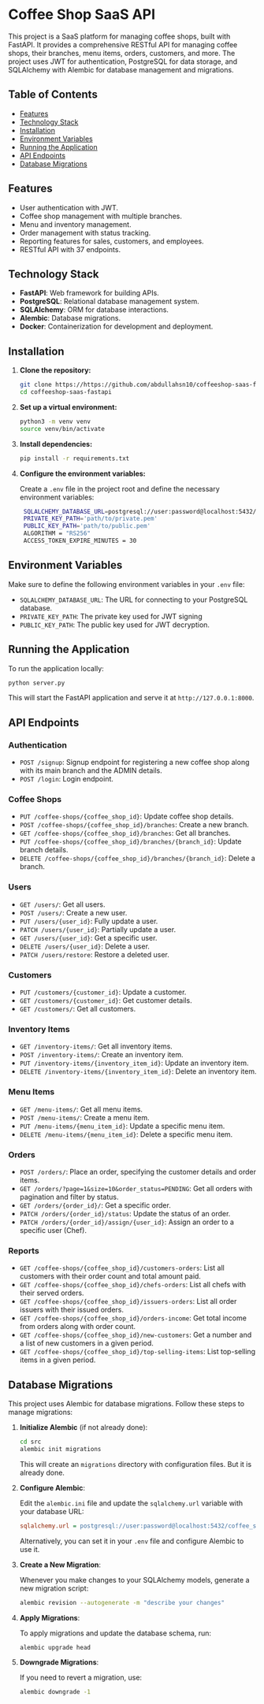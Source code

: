 # Coffee Shop SaaS API

This project is a SaaS platform for managing coffee shops, built with FastAPI. It provides a comprehensive RESTful API for managing coffee shops, their branches, menu items, orders, customers, and more. The project uses JWT for authentication, PostgreSQL for data storage, and SQLAlchemy with Alembic for database management and migrations.

## Table of Contents

- [Features](#features)
- [Technology Stack](#technology-stack)
- [Installation](#installation)
- [Environment Variables](#environment-variables)
- [Running the Application](#running-the-application)
- [API Endpoints](#api-endpoints)
- [Database Migrations](#database-migrations)


## Features

- User authentication with JWT.
- Coffee shop management with multiple branches.
- Menu and inventory management.
- Order management with status tracking.
- Reporting features for sales, customers, and employees.
- RESTful API with 37 endpoints.

## Technology Stack

- **FastAPI**: Web framework for building APIs.
- **PostgreSQL**: Relational database management system.
- **SQLAlchemy**: ORM for database interactions.
- **Alembic**: Database migrations.
- **Docker**: Containerization for development and deployment.

## Installation

1. **Clone the repository:**

   ```bash
   git clone https://https://github.com/abdullahsn10/coffeeshop-saas-fastapi
   cd coffeeshop-saas-fastapi
   ```

2. **Set up a virtual environment:**

   ```bash
   python3 -m venv venv
   source venv/bin/activate
   ```

3. **Install dependencies:**

   ```bash
   pip install -r requirements.txt
   ```

4. **Configure the environment variables:**

   Create a `.env` file in the project root and define the necessary environment variables:

   ```bash
    SQLALCHEMY_DATABASE_URL=postgresql://user:password@localhost:5432/coffee_shop_db
    PRIVATE_KEY_PATH='path/to/private.pem'
    PUBLIC_KEY_PATH='path/to/public.pem'
    ALGORITHM = "RS256"
    ACCESS_TOKEN_EXPIRE_MINUTES = 30
   ```

## Environment Variables

Make sure to define the following environment variables in your `.env` file:

- `SQLALCHEMY_DATABASE_URL`: The URL for connecting to your PostgreSQL database.
- `PRIVATE_KEY_PATH`: The private key used for JWT signing
- `PUBLIC_KEY_PATH`: The public key used for JWT decryption.
## Running the Application

To run the application locally:

```bash
python server.py
```

This will start the FastAPI application and serve it at `http://127.0.0.1:8000`.

## API Endpoints

### Authentication

- `POST /signup`: Signup endpoint for registering a new coffee shop along with its main branch and the ADMIN details.
- `POST /login`: Login endpoint.

### Coffee Shops

- `PUT /coffee-shops/{coffee_shop_id}`: Update coffee shop details.
- `POST /coffee-shops/{coffee_shop_id}/branches`: Create a new branch.
- `GET /coffee-shops/{coffee_shop_id}/branches`: Get all branches.
- `PUT /coffee-shops/{coffee_shop_id}/branches/{branch_id}`: Update branch details.
- `DELETE /coffee-shops/{coffee_shop_id}/branches/{branch_id}`: Delete a branch.

### Users

- `GET /users/`: Get all users.
- `POST /users/`: Create a new user.
- `PUT /users/{user_id}`: Fully update a user.
- `PATCH /users/{user_id}`: Partially update a user.
- `GET /users/{user_id}`: Get a specific user.
- `DELETE /users/{user_id}`: Delete a user.
- `PATCH /users/restore`: Restore a deleted user.

### Customers

- `PUT /customers/{customer_id}`: Update a customer.
- `GET /customers/{customer_id}`: Get customer details.
- `GET /customers/`: Get all customers.

### Inventory Items

- `GET /inventory-items/`: Get all inventory items.
- `POST /inventory-items/`: Create an inventory item.
- `PUT /inventory-items/{inventory_item_id}`: Update an inventory item.
- `DELETE /inventory-items/{inventory_item_id}`: Delete an inventory item.

### Menu Items

- `GET /menu-items/`: Get all menu items.
- `POST /menu-items/`: Create a menu item.
- `PUT /menu-items/{menu_item_id}`: Update a specific menu item.
- `DELETE /menu-items/{menu_item_id}`: Delete a specific menu item.

### Orders

- `POST /orders/`: Place an order, specifying the customer details and order items.
- `GET /orders/?page=1&size=10&order_status=PENDING`: Get all orders with pagination and filter by status.
- `GET /orders/{order_id}/`: Get a specific order.
- `PATCH /orders/{order_id}/status`: Update the status of an order.
- `PATCH /orders/{order_id}/assign/{user_id}`: Assign an order to a specific user (Chef).

### Reports

- `GET /coffee-shops/{coffee_shop_id}/customers-orders`: List all customers with their order count and total amount paid.
- `GET /coffee-shops/{coffee_shop_id}/chefs-orders`: List all chefs with their served orders.
- `GET /coffee-shops/{coffee_shop_id}/issuers-orders`: List all order issuers with their issued orders.
- `GET /coffee-shops/{coffee_shop_id}/orders-income`: Get total income from orders along with order count.
- `GET /coffee-shops/{coffee_shop_id}/new-customers`: Get a number and a list of new customers in a given period.
- `GET /coffee-shops/{coffee_shop_id}/top-selling-items`: List top-selling items in a given period.

## Database Migrations

This project uses Alembic for database migrations. Follow these steps to manage migrations:

1. **Initialize Alembic** (if not already done):
   ```bash
   cd src
   alembic init migrations
   ```

   This will create an `migrations` directory with configuration files. But it is already done.

2. **Configure Alembic**:

   Edit the `alembic.ini` file and update the `sqlalchemy.url` variable with your database URL:

   ```ini
   sqlalchemy.url = postgresql://user:password@localhost:5432/coffee_shop_db
   ```

   Alternatively, you can set it in your `.env` file and configure Alembic to use it.

3. **Create a New Migration**:

   Whenever you make changes to your SQLAlchemy models, generate a new migration script:

   ```bash
   alembic revision --autogenerate -m "describe your changes"
   ```

4. **Apply Migrations**:

   To apply migrations and update the database schema, run:

   ```bash
   alembic upgrade head
   ```

5. **Downgrade Migrations**:

   If you need to revert a migration, use:

   ```bash
   alembic downgrade -1
   ```

